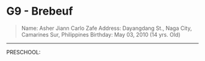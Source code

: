 # G9 - Brebeuf
> Name: Asher Jiann Carlo Zafe
> Address: Dayangdang St., Naga City, Camarines Sur, Philippines
> Birthday: May 03, 2010 (14 yrs. Old)

---
PRESCHOOL:
